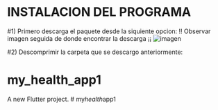 # INSTALACION DEL PROGRAMA
#1) Primero descarga el paquete desde la siquiente opcion:
!! Observar imagen seguida de donde encontrar la descarga ¡¡
![imagen](https://github.com/atrunky/my_health_app1/assets/163361941/ee69bd14-9747-4533-a273-66e8f7ead491)

#2) Descomprimir la carpeta que se descargo anteriormente:


# my_health_app1

A new Flutter project.
#   m y _ h e a l t h _ a p p 1 
 
 
